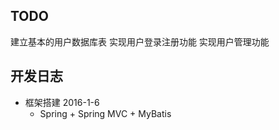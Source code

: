 ## TODO

建立基本的用户数据库表
实现用户登录注册功能
实现用户管理功能

## 开发日志
- 框架搭建 2016-1-6
    - Spring + Spring MVC + MyBatis

